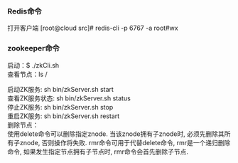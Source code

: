 ### Redis命令
打开客户端
[root@cloud src]# redis-cli -p 6767 -a root#wx

### zookeeper命令

启动：$ ./zkCli.sh <br/>
查看节点：ls /

启动ZK服务: sh bin/zkServer.sh start<br/>
查看ZK服务状态: sh bin/zkServer.sh status<br/>
停止ZK服务: sh bin/zkServer.sh stop<br/>
重启ZK服务: sh bin/zkServer.sh restart<br/>
删除节点：<br/>
使用delete命令可以删除指定znode. 当该znode拥有子znode时, 必须先删除其所有子znode, 否则操作将失败. rmr命令可用于代替delete命令, rmr是一个递归删除命令, 如果发生指定节点拥有子节点时, rmr命令会首先删除子节点.

